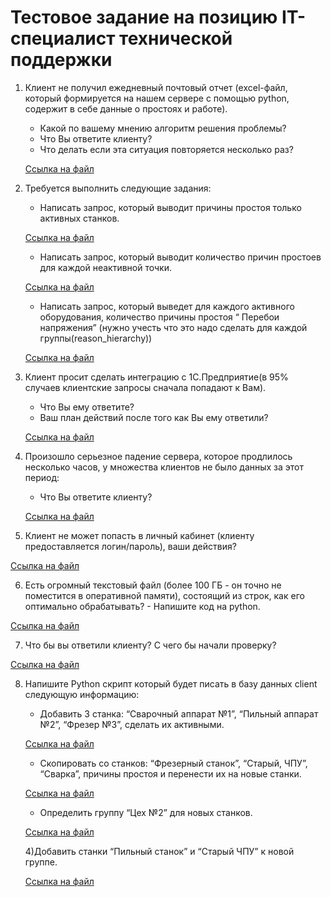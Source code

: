 # Тестовое задание на позицию IT-специалист технической поддержки

1. Клиент не получил ежедневный почтовый отчет (excel-файл, который формируется на
нашем сервере с помощью python, содержит в себе данные о простоях и работе).
    - Какой по вашему мнению алгоритм решения проблемы?
    - Что Вы ответите клиенту?
    - Что делать если эта ситуация повторяется несколько раз?

    [Ссылка на файл](/task_1.txt)

2. Требуется выполнить следующие задания:

    - Написать запрос, который выводит причины простоя только активных станков.

    [Ссылка на файл](/database_query_1.py)

    - Написать запрос, который выводит количество причин простоев для каждой
    неактивной точки.

    [Ссылка на файл ](/database_query_2.py)

    - Написать запрос, который выведет для каждого активного оборудования, количество
    причины простоя “ Перебои напряжения” (нужно учесть что это надо сделать для каждой
    группы(reason_hierarchy))

    [Ссылка на файл](/database_query_3.py)

3. Клиент просит сделать интеграцию с 1С.Предприятие(в 95% случаев клиентские
запросы сначала попадают к Вам).
    - Что Вы ему ответите?
    - Ваш план действий после того как Вы ему ответили?

    [Ссылка на файл](/task_2.txt)


4. Произошло серьезное падение сервера, которое продлилось несколько часов, у
множества клиентов не было данных за этот период:
    - Что Вы ответите клиенту?

    [Ссылка на файл](/task_3.txt)

5. Клиент не может попасть в личный кабинет (клиенту предоставляется логин/пароль),
ваши действия?

[Ссылка на файл](/task_4.txt)

6. Есть огромный текстовый файл (более 100 ГБ - он точно не поместится в оперативной
памяти), состоящий из строк, как его оптимально обрабатывать? - Напишите код на
python.

[Ссылка на файл](/test_script.py)

7. Что бы вы ответили клиенту? С чего бы начали проверку?

[Ссылка на файл](/task_5.txt)

8. Напишите Python скрипт который будет писать в базу данных client следующую
информацию:

    - Добавить 3 станка: “Сварочный аппарат №1”, “Пильный аппарат №2”, “Фрезер №3”,
    сделать их активными.

    [Ссылка на файл](/database_query_4.py)

    - Скопировать со станков: “Фрезерный станок”, “Старый, ЧПУ”, “Сварка”, причины
    простоя и перенести их на новые станки.

    [Ссылка на файл](/database_query_5.py)

    - Определить группу “Цех №2” для новых станков.

    [Ссылка на файл](./database_query_6.py)

    4)Добавить станки “Пильный станок” и “Старый ЧПУ” к новой группе.

    [Ссылка на файл](.database_query_7.py)
